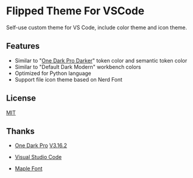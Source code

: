 # Flipped Theme For VSCode

Self-use custom theme for VS Code, include color theme and icon theme.

## Features
- Similar to "[One Dark Pro Darker](https://github.com/Binaryify/OneDark-Pro)" token color and semantic token color
- Similar to "Default Dark Modern" workbench colors
- Optimized for Python language
- Support file icon theme based on Nerd Font



## License

[MIT](https://github.com/yaojia25/flipped-theme#MIT-1-ov-file)

## Thanks

- [One Dark Pro](https://github.com/Binaryify/OneDark-Pro) [V3.16.2](https://github.com/Binaryify/OneDark-Pro/releases/tag/3.16.2)

- [Visual Studio Code](https://code.visualstudio.com/)

- [Maple Font](https://github.com/subframe7536/maple-font)
